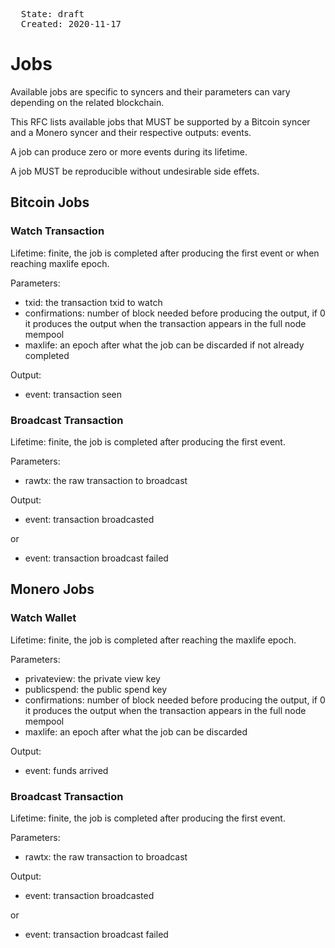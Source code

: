 <pre>
  State: draft
  Created: 2020-11-17
</pre>

# Jobs

Available jobs are specific to syncers and their parameters can vary depending on the related blockchain.

This RFC lists available jobs that MUST be supported by a Bitcoin syncer and a Monero syncer and their respective outputs: events.

A job can produce zero or more events during its lifetime.

A job MUST be reproducible without undesirable side effets.

## Bitcoin Jobs

### Watch Transaction

Lifetime: finite, the job is completed after producing the first event or when reaching maxlife epoch.

Parameters:

* txid: the transaction txid to watch
* confirmations: number of block needed before producing the output, if 0 it produces the output when the transaction appears in the full node mempool
* maxlife: an epoch after what the job can be discarded if not already completed

Output:

* event: transaction seen

### Broadcast Transaction

Lifetime: finite, the job is completed after producing the first event.

Parameters:

* rawtx: the raw transaction to broadcast

Output:

* event: transaction broadcasted

or

* event: transaction broadcast failed

## Monero Jobs

### Watch Wallet

Lifetime: finite, the job is completed after reaching the maxlife epoch.

Parameters:

* privateview: the private view key
* publicspend: the public spend key
* confirmations: number of block needed before producing the output, if 0 it produces the output when the transaction appears in the full node mempool
* maxlife: an epoch after what the job can be discarded

Output:

* event: funds arrived

### Broadcast Transaction

Lifetime: finite, the job is completed after producing the first event.

Parameters:

* rawtx: the raw transaction to broadcast

Output:

* event: transaction broadcasted

or

* event: transaction broadcast failed
